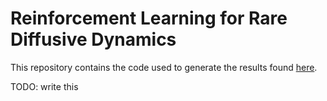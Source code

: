 # Reinforcement Learning for Rare Diffusive Dynamics
 
This repository contains the code used to generate the results found [here](https://arxiv.org/abs/2105.04321).

TODO: write this
